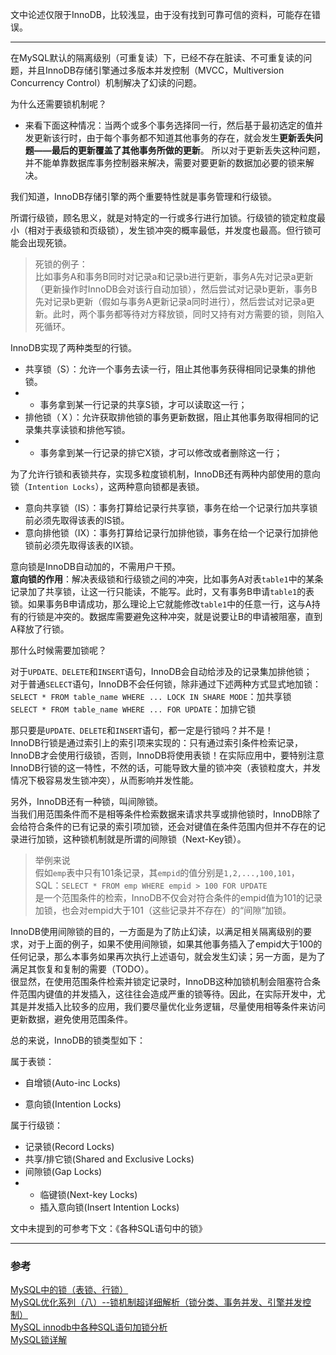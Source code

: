 文中论述仅限于InnoDB，比较浅显，由于没有找到可靠可信的资料，可能存在错误。

---

在MySQL默认的隔离级别（可重复读）下，已经不存在脏读、不可重复读的问题，并且InnoDB存储引擎通过多版本并发控制（MVCC，Multiversion Concurrency Control）机制解决了幻读的问题。

为什么还需要锁机制呢？

* 来看下面这种情况：当两个或多个事务选择同一行，然后基于最初选定的值并发更新该行时，由于每个事务都不知道其他事务的存在，就会发生**更新丢失问题——最后的更新覆盖了其他事务所做的更新**。 所以对于更新丢失这种问题，并不能单靠数据库事务控制器来解决，需要对要更新的数据加必要的锁来解决。

我们知道，InnoDB存储引擎的两个重要特性就是事务管理和行级锁。

所谓行级锁，顾名思义，就是对特定的一行或多行进行加锁。行级锁的锁定粒度最小（相对于表级锁和页级锁），发生锁冲突的概率最低，并发度也最高。但行锁可能会出现死锁。

> 死锁的例子：  
> 比如事务A和事务B同时对记录a和记录b进行更新，事务A先对记录a更新（更新操作时InnoDB会对该行自动加锁），然后尝试对记录b更新，事务B先对记录b更新（假如与事务A更新记录a同时进行），然后尝试对记录a更新。此时，两个事务都等待对方释放锁，同时又持有对方需要的锁，则陷入死循环。

InnoDB实现了两种类型的行锁。

* 共享锁（S）：允许一个事务去读一行，阻止其他事务获得相同记录集的排他锁。
* * 事务拿到某一行记录的共享S锁，才可以读取这一行；
* 排他锁（Ｘ）：允许获取排他锁的事务更新数据，阻止其他事务取得相同的记录集共享读锁和排他写锁。
* * 事务拿到某一行记录的排它X锁，才可以修改或者删除这一行；

为了允许行锁和表锁共存，实现多粒度锁机制，InnoDB还有两种内部使用的意向锁（`Intention Locks`），这两种意向锁都是表锁。

* 意向共享锁（IS）：事务打算给记录行共享锁，事务在给一个记录行加共享锁前必须先取得该表的IS锁。
* 意向排他锁（IX）：事务打算给记录行加排他锁，事务在给一个记录行加排他锁前必须先取得该表的IX锁。

意向锁是InnoDB自动加的，不需用户干预。  
**意向锁的作用**：解决表级锁和行级锁之间的冲突，比如事务A对表`table1`中的某条记录加了共享锁，让这一行只能读，不能写。此时，又有事务B申请`table1`的表锁。如果事务B申请成功，那么理论上它就能修改`table1`中的任意一行，这与A持有的行锁是冲突的。数据库需要避免这种冲突，就是说要让B的申请被阻塞，直到A释放了行锁。

那什么时候需要加锁呢？

对于`UPDATE、DELETE`和`INSERT`语句，InnoDB会自动给涉及的记录集加排他锁；  
对于普通`SELECT`语句，InnoDB不会任何锁，除非通过下述两种方式显式地加锁：  
`SELECT * FROM table_name WHERE ... LOCK IN SHARE MODE`：加共享锁  
`SELECT * FROM table_name WHERE ... FOR UPDATE`：加排它锁

那只要是`UPDATE、DELETE`和`INSERT`语句，都一定是行锁吗？并不是！  
InnoDB行锁是通过索引上的索引项来实现的：只有通过索引条件检索记录，InnoDB才会使用行级锁，否则，InnoDB将使用表锁！在实际应用中，要特别注意InnoDB行锁的这一特性，不然的话，可能导致大量的锁冲突（表锁粒度大，并发情况下极容易发生锁冲突），从而影响并发性能。

另外，InnoDB还有一种锁，叫间隙锁。  
当我们用范围条件而不是相等条件检索数据来请求共享或排他锁时，InnoDB除了会给符合条件的已有记录的索引项加锁，还会对键值在条件范围内但并不存在的记录进行加锁，这种锁机制就是所谓的间隙锁（Next-Key锁）。

> 举例来说  
> 假如`emp`表中只有101条记录，其`empid`的值分别是`1,2,...,100,101`，  
> SQL：`SELECT * FROM emp WHERE empid > 100 FOR UPDATE`  
> 是一个范围条件的检索，InnoDB不仅会对符合条件的empid值为101的记录加锁，也会对empid大于101（这些记录并不存在）的“间隙”加锁。

InnoDB使用间隙锁的目的，一方面是为了防止幻读，以满足相关隔离级别的要求，对于上面的例子，如果不使用间隙锁，如果其他事务插入了empid大于100的任何记录，那么本事务如果再次执行上述语句，就会发生幻读；另一方面，是为了满足其恢复和复制的需要（TODO）。  
很显然，在使用范围条件检索并锁定记录时，InnoDB这种加锁机制会阻塞符合条件范围内键值的并发插入，这往往会造成严重的锁等待。因此，在实际开发中，尤其是并发插入比较多的应用，我们要尽量优化业务逻辑，尽量使用相等条件来访问更新数据，避免使用范围条件。

总的来说，InnoDB的锁类型如下：

属于表锁：

* 自增锁\(Auto-inc Locks\)

* 意向锁\(Intention Locks\)

属于行级锁：

* 记录锁\(Record Locks\)
* 共享/排它锁\(Shared and Exclusive Locks\)
* 间隙锁\(Gap Locks\)
* * 临键锁\(Next-key Locks\)
  * 插入意向锁\(Insert Intention Locks\)

文中未提到的可参考下文：《各种SQL语句中的锁》

---

### 参考

[MySQL中的锁（表锁、行锁）](http://www.cnblogs.com/chenqionghe/p/4845693.html)  
 [MySQL优化系列（八）--锁机制超详细解析（锁分类、事务并发、引擎并发控制）](http://blog.csdn.net/jack__frost/article/details/73347688)  
[MySQL innodb中各种SQL语句加锁分析](http://www.fordba.com/locks-set-by-different-sql-statements-in-innodb.html)  
 [MySQL锁详解](http://www.cnblogs.com/luyucheng/p/6297752.html)

